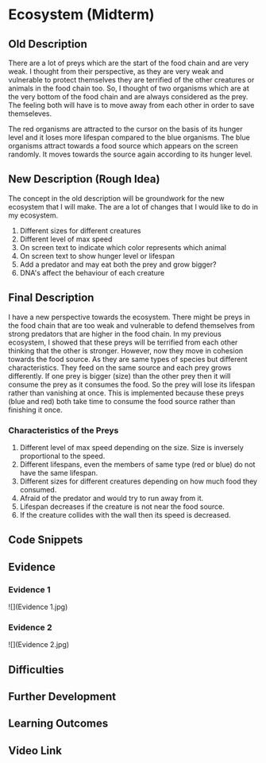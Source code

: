 # Ecosystem (Midterm)

## Old Description 

There are a lot of preys which are the start of the food chain and are very weak. I thought from their perspective, as they are very weak and vulnerable to protect themselves they are terrified of the other creatures or animals in the food chain too. So, I thought of two organisms which are at the very bottom of the food chain and are always considered as the prey. The feeling both will have is to move away from each other in order to save themseleves. 

The red organisms are attracted to the cursor on the basis of its hunger level and it loses more lifespan compared to the blue organisms. The blue organisms attract towards a food source which appears on the screen randomly. It moves towards the source again according to its hunger level. 

## New Description (Rough Idea)

The concept in the old description will be groundwork for the new ecosystem that I will make. The are a lot of changes that I would like to do in my ecosystem. 
1. Different sizes for different creatures
2. Different level of max speed
3. On screen text to indicate which color represents which animal
4. On screen text to show hunger level or lifespan
5. Add a predator and may eat both the prey and grow bigger?
6. DNA's affect the behaviour of each creature

## Final Description 

I have a new perspective towards the ecosystem. There might be preys in the food chain that are too weak and vulnerable to defend themselves from strong predators that are higher in the food chain. In my previous ecosystem, I showed that these preys will be terrified from each other thinking that the other is stronger. However, now they move in cohesion towards the food source. As they are same types of species but different characteristics. They feed on the same source and each prey grows differently. If one prey is bigger (size) than the other prey then it will consume the prey as it consumes the food. So the prey will lose its lifespan rather than vanishing at once. This is implemented because these preys (blue and red) both take time to consume the food source rather than finishing it once.

### Characteristics of the Preys
1. Different level of max speed depending on the size. Size is inversely proportional to the speed.
2. Different lifespans, even the members of same type (red or blue) do not have the same lifespan. 
3. Different sizes for different creatures depending on how much food they consumed. 
4. Afraid of the predator and would try to run away from it. 
5. Lifespan decreases if the creature is not near the food source. 
6. If the creature collides with the wall then its speed is decreased.

## Code Snippets

## Evidence

### Evidence 1 

![](Evidence 1.jpg)

### Evidence 2
![](Evidence 2.jpg)
## Difficulties 


## Further Development 


## Learning Outcomes 


## Video Link
